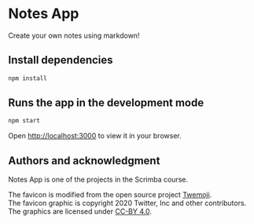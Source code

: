 
# Notes App

Create your own notes using markdown!

## Install dependencies
```bash
npm install
 ```
## Runs the app in the development mode
 ```bash
npm start
 ```
Open [http://localhost:3000](http://localhost:3000) to view it in your browser.

## Authors and acknowledgment

Notes App is one of the projects in the Scrimba course.

The favicon is modified from the open source project [Twemoji](https://twemoji.twitter.com/).  
The favicon graphic is copyright 2020 Twitter, Inc and other contributors. The graphics are licensed under [CC-BY 4.0](https://creativecommons.org/licenses/by/4.0/).  
